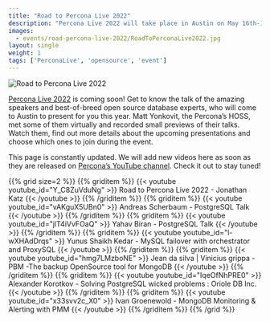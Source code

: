 ```yaml
---
title: "Road to Percona Live 2022"
description: "Percona Live 2022 will take place in Austin on May 16th-18th. Watch the previews of the best talks about open source technologies and databases."
images:
  - events/road-percona-live-2022/RoadToPerconaLive2022.jpg
layout: single
weight: 1
tags: ['PerconaLive', 'opensource', 'event']
---
```


![Road to Percona Live 2022](/events/road-percona-live-2022/RoadToPerconaLive2022.jpg)

[Percona Live 2022](https://www.percona.com/live/conferences) is coming soon! Get to know the talk of the amazing speakers and best-of-breed open source database experts, who will come to Austin to present for you this year. Matt Yonkovit, the Percona’s HOSS, met some of them virtually and recorded small previews of their talks. Watch them, find out more details about the upcoming presentations and choose which ones to join during the event.

This page is constantly updated. We will add new videos here as soon as they are released on [Percona’s YouTube channel](https://www.youtube.com/playlist?list=PLWhC0zeznqkksARJUELeOWOyueaHX0k3R). Check it out to stay tuned!

{{% grid size=2 %}}
{{% griditem %}}
  {{< youtube youtube_id="Y_C8ZuVduNg" >}}
    Road to Percona Live 2022 - Jonathan Katz
  {{< /youtube >}}
{{% /griditem %}}
{{% griditem %}}
  {{< youtube youtube_id="vAKguX5UBn0" >}}
    Andreas Scherbaum - PostgreSQL Talk
  {{< /youtube >}}
{{% /griditem %}}
{{% griditem %}}
  {{< youtube youtube_id="jlT4iVvFOaQ" >}}
    Yahav Biran - PostgreSQL Talk
  {{< /youtube >}}
{{% /griditem %}}
{{% griditem %}}
  {{< youtube youtube_id="l-wXHAdDrqs" >}}
    Yunus Shaikh Kedar - MySQL failover with orchestrator and ProxySQL
  {{< /youtube >}}
{{% /griditem %}}
{{% griditem %}}
  {{< youtube youtube_id="hmg7LMzboNE" >}}
    Jean da silva | Vinicius grippa - PBM -The backup OpenSource tool for MongoDB
  {{< /youtube >}}
{{% /griditem %}}
{{% griditem %}}
  {{< youtube youtube_id="IqeOfNhPRE0" >}}
    Alexander Korotkov - Solving PostgreSQL wicked problems : Oriole DB Inc.
  {{< /youtube >}}
{{% /griditem %}}
{{% griditem %}}
  {{< youtube youtube_id="x33svv2c_X0" >}}
    Ivan Groenewold - MongoDB Monitoring & Alerting with PMM
  {{< /youtube >}}
{{% /griditem %}}
{{% /grid %}}